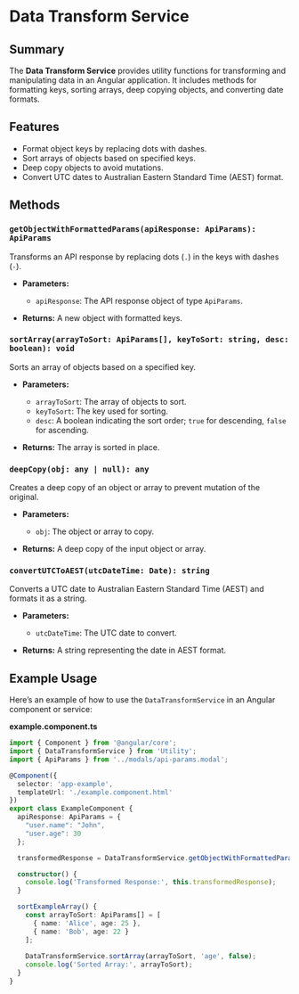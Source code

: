 # Data Transform Service

## Summary

The **Data Transform Service** provides utility functions for transforming and manipulating data in an Angular application. It includes methods for formatting keys, sorting arrays, deep copying objects, and converting date formats.

## Features

- Format object keys by replacing dots with dashes.
- Sort arrays of objects based on specified keys.
- Deep copy objects to avoid mutations.
- Convert UTC dates to Australian Eastern Standard Time (AEST) format.

## Methods

### `getObjectWithFormattedParams(apiResponse: ApiParams): ApiParams`

Transforms an API response by replacing dots (`.`) in the keys with dashes (`-`).

- **Parameters:**
  - `apiResponse`: The API response object of type `ApiParams`.

- **Returns:** A new object with formatted keys.

### `sortArray(arrayToSort: ApiParams[], keyToSort: string, desc: boolean): void`

Sorts an array of objects based on a specified key.

- **Parameters:**
  - `arrayToSort`: The array of objects to sort.
  - `keyToSort`: The key used for sorting.
  - `desc`: A boolean indicating the sort order; `true` for descending, `false` for ascending.

- **Returns:** The array is sorted in place.

### `deepCopy(obj: any | null): any`

Creates a deep copy of an object or array to prevent mutation of the original.

- **Parameters:**
  - `obj`: The object or array to copy.

- **Returns:** A deep copy of the input object or array.

### `convertUTCToAEST(utcDateTime: Date): string`

Converts a UTC date to Australian Eastern Standard Time (AEST) and formats it as a string.

- **Parameters:**
  - `utcDateTime`: The UTC date to convert.

- **Returns:** A string representing the date in AEST format.

## Example Usage

Here’s an example of how to use the `DataTransformService` in an Angular component or service:

**example.component.ts**

```typescript
import { Component } from '@angular/core';
import { DataTransformService } from 'Utility';
import { ApiParams } from '../modals/api-params.modal';

@Component({
  selector: 'app-example',
  templateUrl: './example.component.html'
})
export class ExampleComponent {
  apiResponse: ApiParams = {
    "user.name": "John",
    "user.age": 30
  };

  transformedResponse = DataTransformService.getObjectWithFormattedParams(this.apiResponse);

  constructor() {
    console.log('Transformed Response:', this.transformedResponse);
  }

  sortExampleArray() {
    const arrayToSort: ApiParams[] = [
      { name: 'Alice', age: 25 },
      { name: 'Bob', age: 22 }
    ];
    
    DataTransformService.sortArray(arrayToSort, 'age', false);
    console.log('Sorted Array:', arrayToSort);
  }
}
